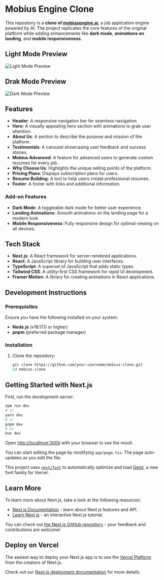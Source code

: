 # Mobius Engine Clone

This repository is a **clone of [mobiusengine.ai](https://mobiusengine.ai)**, a job application engine powered by AI. The project replicates the core features of the original platform while adding enhancements like **dark mode**, **animations on landing**, and **mobile responsiveness**.

## Light Mode Preview
![Light Mode Preview](https://raw.githubusercontent.com/spranjal3301/mobius-clone/main/public/light-mode-preview.png)


## Drak Mode Preview
![Dark Mode Preview](https://raw.githubusercontent.com/spranjal3301/mobius-clone/main/public/dark-mode-preview.png)

## Features

- **Header**: A responsive navigation bar for seamless navigation.
- **Hero**: A visually appealing hero section with animations to grab user attention.
- **About Us**: A section to describe the purpose and mission of the platform.
- **Testimonials**: A carousel showcasing user feedback and success stories.
- **Mobius Advanced**: A feature for advanced users to generate custom resumes for every job.
- **Why Choose Us**: Highlights the unique selling points of the platform.
- **Pricing Plans**: Displays subscription plans for users.
- **Resume Building**: A tool to help users create professional resumes.
- **Footer**: A footer with links and additional information.

### Add-on Features

- **Dark Mode**: A toggleable dark mode for better user experience.
- **Landing Animations**: Smooth animations on the landing page for a modern look.
- **Mobile Responsiveness**: Fully responsive design for optimal viewing on all devices.


## Tech Stack
- **Next.js**: A React framework for server-rendered applications.
- **React**: A JavaScript library for building user interfaces.
- **TypeScript**: A superset of JavaScript that adds static types.
- **Tailwind CSS**: A utility-first CSS framework for rapid UI development.
- **Framer Motion**: A library for creating animations in React applications.

## Development Instructions

### Prerequisites

Ensure you have the following installed on your system:

- **Node.js** (v18.17.0 or higher)
- **pnpm** (preferred package manager)

### Installation

1. Clone the repository:
   ```bash
   git clone https://github.com/your-username/mobius-clone.git
   cd mobius-clone
   ```

## Getting Started with Next.js

First, run the development server:

```bash
npm run dev
# or
yarn dev
# or
pnpm dev
# or
bun dev
```

Open [http://localhost:3000](http://localhost:3000) with your browser to see the result.

You can start editing the page by modifying `app/page.tsx`. The page auto-updates as you edit the file.

This project uses [`next/font`](https://nextjs.org/docs/app/building-your-application/optimizing/fonts) to automatically optimize and load [Geist](https://vercel.com/font), a new font family for Vercel.

## Learn More

To learn more about Next.js, take a look at the following resources:

- [Next.js Documentation](https://nextjs.org/docs) - learn about Next.js features and API.
- [Learn Next.js](https://nextjs.org/learn) - an interactive Next.js tutorial.

You can check out [the Next.js GitHub repository](https://github.com/vercel/next.js) - your feedback and contributions are welcome!

## Deploy on Vercel

The easiest way to deploy your Next.js app is to use the [Vercel Platform](https://vercel.com/new?utm_medium=default-template&filter=next.js&utm_source=create-next-app&utm_campaign=create-next-app-readme) from the creators of Next.js.

Check out our [Next.js deployment documentation](https://nextjs.org/docs/app/building-your-application/deploying) for more details.
